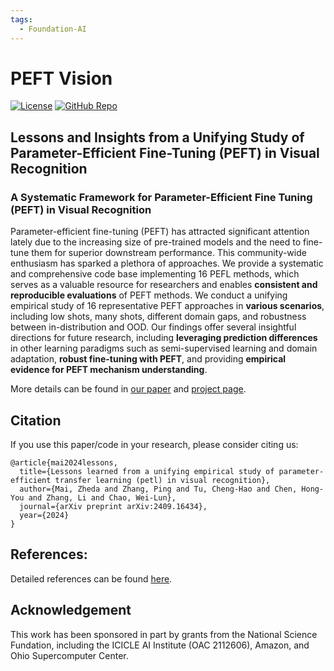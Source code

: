 ```yaml
---
tags:
  - Foundation-AI
---
```


# PEFT Vision

[![License](https://img.shields.io/badge/License-MIT-yellow.svg)](https://opensource.org/licenses/MIT)
[![GitHub Repo](https://img.shields.io/badge/GitHub-Repository-black?logo=github&style=flat-square)](https://github.com/ICICLE-ai/PEFT_Vision)

## Lessons and Insights from a Unifying Study of Parameter-Efficient Fine-Tuning (PEFT) in Visual Recognition
 
### A Systematic Framework for Parameter-Efficient Fine Tuning (PEFT) in Visual Recognition 

Parameter-efficient fine-tuning (PEFT) has attracted significant attention lately due to the increasing size of pre-trained models and the need to fine-tune them for superior downstream performance. This community-wide enthusiasm has
sparked a plethora of approaches. We provide a systematic and comprehensive code base implementing 16 PEFL methods, which serves as a valuable resource for researchers and enables **consistent and reproducible evaluations** of PEFT methods. We conduct a unifying empirical study of 16 representative PEFT approaches in **various scenarios**, including low shots, many shots, different domain gaps, and robustness between in-distribution and OOD. Our findings offer several insightful directions for future research, including **leveraging prediction differences** in other learning paradigms such as semi-supervised learning and domain adaptation, **robust fine-tuning with PEFT**, and  providing **empirical evidence for PEFT mechanism understanding**.

More details can be found in [our paper](https://arxiv.org/pdf/2409.16434) and [project page](https://zheda-mai.github.io/PEFT_Vision_CVPR25/). 


## Citation 

If you use this paper/code in your research, please consider citing us:

```
@article{mai2024lessons,
  title={Lessons learned from a unifying empirical study of parameter-efficient transfer learning (petl) in visual recognition},
  author={Mai, Zheda and Zhang, Ping and Tu, Cheng-Hao and Chen, Hong-You and Zhang, Li and Chao, Wei-Lun},
  journal={arXiv preprint arXiv:2409.16434},
  year={2024}
}
```

## References:
Detailed references  can be found [here](https://github.com/OSU-MLB/ViT_PEFT_Vision?tab=readme-ov-file).

## Acknowledgement
This work has been sponsored in part by grants from the National Science Fundation, including the ICICLE AI Institute (OAC 2112606), Amazon, and Ohio Supercomputer Center.